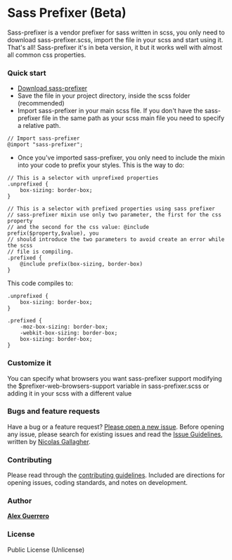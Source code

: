 # Sass Prefixer (Beta)

Sass-prefixer is a vendor prefixer for sass written in scss, you only need to download sass-prefixer.scss, import the file in your scss and start using it. That's all! Sass-prefixer it's in beta version, it  but it works well with almost all common css properties.


### Quick start

* [Download sass-prefixer](https://raw.github.com/Aloge/sass-prefixer/master/_sass-prefixer.scss)
* Save the file in your project directory, inside the scss folder (recommended)
* Import sass-prefixer in your main scss file. If you don't have the sass-prefixer file in the same path as your scss main file you need to specify a relative path.

```
// Import sass-prefixer
@import "sass-prefixer";
```
* Once you've imported sass-prefixer, you only need to include the mixin into your code to prefix your styles. This is the way to do:

```
// This is a selector with unprefixed properties
.unprefixed {
	box-sizing: border-box;
}

// This is a selector with prefixed properties using sass prefixer
// sass-prefixer mixin use only two parameter, the first for the css property
// and the second for the css value: @include prefix($property,$value), you
// should introduce the two parameters to avoid create an error while the scss
// file is compiling.
.prefixed {
	@include prefix(box-sizing, border-box)
}

```
This code compiles to:
```
.unprefixed {
	box-sizing: border-box;
}

.prefixed {
	-moz-box-sizing: border-box;
	-webkit-box-sizing: border-box;
	box-sizing: border-box;
}
```

### Customize it

You can specify what browsers you want sass-prefixer support modifying the $prefixer-web-browsers-support variable in sass-prefixer.scss or adding it in your scss with a different value


### Bugs and feature requests

Have a bug or a feature request? [Please open a new issue](https://github.com/aloge/sass-prefixer/issues). Before opening any issue, please search for existing issues and read the [Issue Guidelines](https://github.com/aloge/CONTRIBUTING.md#using-the-issue-tracker), written by [Nicolas Gallagher](https://github.com/necolas/).


### Contributing

Please read through the [contributing guidelines](https://github.com/aloge/CONTRIBUTING.md). Included are directions for opening issues, coding standards, and notes on development.


### Author

**[Alex Guerrero](https://github.com/Aloge)**


### License

Public License (Unlicense)